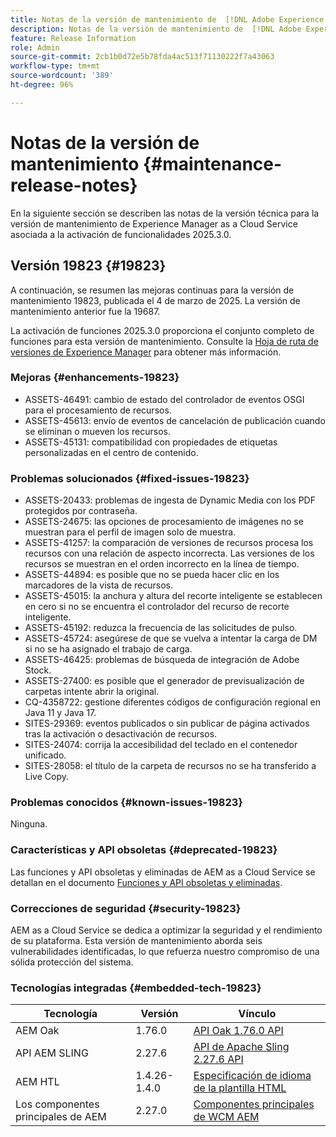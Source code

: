 ```yaml
---
title: Notas de la versión de mantenimiento de  [!DNL Adobe Experience Manager]  as a Cloud Service asociada con la activación de funcionalidades 2025.3.0.
description: Notas de la versión de mantenimiento de  [!DNL Adobe Experience Manager]  as a Cloud Service asociada con la activación de funcionalidades 2025.3.0.
feature: Release Information
role: Admin
source-git-commit: 2cb1b0d72e5b78fda4ac513f71130222f7a43063
workflow-type: tm+mt
source-wordcount: '389'
ht-degree: 96%

---
```


# Notas de la versión de mantenimiento {#maintenance-release-notes}

En la siguiente sección se describen las notas de la versión técnica para la versión de mantenimiento de Experience Manager as a Cloud Service asociada a la activación de funcionalidades 2025.3.0.

## Versión 19823 {#19823}

A continuación, se resumen las mejoras continuas para la versión de mantenimiento 19823, publicada el 4 de marzo de 2025. La versión de mantenimiento anterior fue la 19687.

La activación de funciones 2025.3.0 proporciona el conjunto completo de funciones para esta versión de mantenimiento. Consulte la [Hoja de ruta de versiones de Experience Manager](https://experienceleague.adobe.com/es/docs/experience-manager-release-information/aem-release-updates/update-releases-roadmap) para obtener más información.

### Mejoras {#enhancements-19823}

* ASSETS-46491: cambio de estado del controlador de eventos OSGI para el procesamiento de recursos.
* ASSETS-45613: envío de eventos de cancelación de publicación cuando se eliminan o mueven los recursos.
* ASSETS-45131: compatibilidad con propiedades de etiquetas personalizadas en el centro de contenido.

### Problemas solucionados {#fixed-issues-19823}

* ASSETS-20433: problemas de ingesta de Dynamic Media con los PDF protegidos por contraseña.
* ASSETS-24675: las opciones de procesamiento de imágenes no se muestran para el perfil de imagen solo de muestra.
* ASSETS-41257: la comparación de versiones de recursos procesa los recursos con una relación de aspecto incorrecta. Las versiones de los recursos se muestran en el orden incorrecto en la línea de tiempo.
* ASSETS-44894: es posible que no se pueda hacer clic en los marcadores de la vista de recursos.
* ASSETS-45015: la anchura y altura del recorte inteligente se establecen en cero si no se encuentra el controlador del recurso de recorte inteligente.
* ASSETS-45192: reduzca la frecuencia de las solicitudes de pulso.
* ASSETS-45724: asegúrese de que se vuelva a intentar la carga de DM si no se ha asignado el trabajo de carga.
* ASSETS-46425: problemas de búsqueda de integración de Adobe Stock.
* ASSETS-27400: es posible que el generador de previsualización de carpetas intente abrir la original.
* CQ-4358722: gestione diferentes códigos de configuración regional en Java 11 y Java 17.
* SITES-29369: eventos publicados o sin publicar de página activados tras la activación o desactivación de recursos.
* SITES-24074: corrija la accesibilidad del teclado en el contenedor unificado.
* SITES-28058: el título de la carpeta de recursos no se ha transferido a Live Copy.

### Problemas conocidos {#known-issues-19823}

Ninguna.

### Características y API obsoletas {#deprecated-19823}

Las funciones y API obsoletas y eliminadas de AEM as a Cloud Service se detallan en el documento [Funciones y API obsoletas y eliminadas](/help/release-notes/deprecated-removed-features.md).

### Correcciones de seguridad {#security-19823}

AEM as a Cloud Service se dedica a optimizar la seguridad y el rendimiento de su plataforma. Esta versión de mantenimiento aborda seis vulnerabilidades identificadas, lo que refuerza nuestro compromiso de una sólida protección del sistema.

### Tecnologías integradas {#embedded-tech-19823}

| Tecnología | Versión | Vínculo |
|---|---|---|
| AEM Oak | 1.76.0 | [API Oak 1.76.0 API](https://www.javadoc.io/doc/org.apache.jackrabbit/oak-api/1.76.0/index.html) |
| API AEM SLING | 2.27.6 | [API de Apache Sling 2.27.6 API](https://www.javadoc.io/doc/org.apache.sling/org.apache.sling.api/latest/index.html) |
| AEM HTL | 1.4.26-1.4.0 | [Especificación de idioma de la plantilla HTML](https://github.com/adobe/htl-spec) |
| Los componentes principales de AEM | 2.27.0 | [Componentes principales de WCM AEM](https://github.com/adobe/aem-core-wcm-components) |
